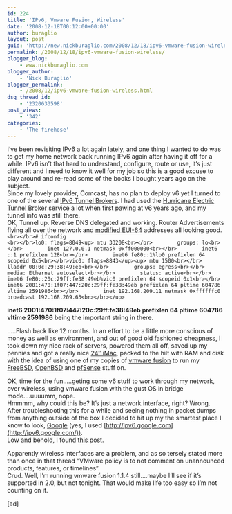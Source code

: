 ```yaml
---
id: 224
title: 'IPv6, Vmware Fusion, Wireless'
date: '2008-12-18T00:12:00+00:00'
author: buraglio
layout: post
guid: 'http://new.nickburaglio.com/2008/12/18/ipv6-vmware-fusion-wireless/'
permalink: /2008/12/18/ipv6-vmware-fusion-wireless/
blogger_blog:
    - www.nickburaglio.com
blogger_author:
    - 'Nick Buraglio'
blogger_permalink:
    - /2008/12/ipv6-vmware-fusion-wireless.html
dsq_thread_id:
    - '2320633598'
post_views:
    - '342'
categories:
    - 'The firehose'
---
```


I’ve been revisiting IPv6 a lot again lately, and one thing I wanted to do was to get my home network back running IPv6 again after having it off for a while. IPv6 isn’t that hard to understand, configure, route or use, it’s just different and I need to know it well for my job so this is a good excuse to play around and re-read some of the books I bought years ago on the subject.   
Since my lovely provider, Comcast, has no plan to deploy v6 yet I turned to one of the several [IPv6 Tunnel Brokers](http://www.google.com/url?sa=t&source=web&ct=res&cd=1&url=http%3A%2F%2Fen.wikipedia.org%2Fwiki%2FList_of_IPv6_tunnel_brokers&ei=ZuNJScryGpzaMPvBpewE&usg=AFQjCNFs8wXSQavbjyi6SKBC-LsOuqJs9g&sig2=slUWlxyTaEd7m1GDmDMjKg). I had used the [Hurricane Electric Tunnel Broker](http://www.tunnelbroker.com/) service a lot when first pawing at v6 years ago, and my tunnel info was still there.   
OK, Tunnel up. Reverse DNS delegated and working. Router Advertisements flying all over the network and [modified EUI-64](http://www.tcpipguide.com/free/t_IPv6InterfaceIdentifiersandPhysicalAddressMapping-2.htm) addresses all looking good.   
`<br></br># ifconfig                                                                                           <br></br>lo0: flags=8049<up> mtu 33208<br></br>        groups: lo<br></br>        inet 127.0.0.1 netmask 0xff000000<br></br>        inet6 ::1 prefixlen 128<br></br>        inet6 fe80::1%lo0 prefixlen 64 scopeid 0x5<br></br>vic0: flags=8843</up><up> mtu 1500<br></br>        lladdr 00:0c:29:38:49:eb<br></br>        groups: egress<br></br>        media: Ethernet autoselect<br></br>        status: active<br></br>        inet6 fe80::20c:29ff:fe38:49eb%vic0 prefixlen 64 scopeid 0x1<br></br>        inet6 2001:470:1f07:447:20c:29ff:fe38:49eb prefixlen 64 pltime 604786 vltime 2591986<br></br>        inet 192.168.209.11 netmask 0xffffffc0 broadcast 192.168.209.63<br></br></up>`

**inet6 2001:470:1f07:447:20c:29ff:fe38:49eb prefixlen 64 pltime 604786 vltime 2591986** being the important string in there.

…..Flash back like 12 months. In an effort to be a little more conscious of money as well as environment, and out of good old fashioned cheapness, I took down my nice rack of servers, powered them all off, saved up my pennies and got a really nice [24″ iMac](http://www.apple.com/imac/specs/), packed to the hilt with RAM and disk with the idea of using one of my copies of [vmware fusion](http://vmware.com/products/fusion/) to run my [FreeBSD](http://www.freebsd.org/), [OpenBSD](http://www.openbsd.org/) and [pfSense](http://www.pfsense.org/) stuff on.

OK, time for the fun…..geting some v6 stuff to work through my network, over wireless, using vmware fusion with the gust OS in bridge mode….uuuumm, nope.   
Hmmmm, why could this be? It’s just a network interface, right? Wrong. After troubleshooting this for a while and seeing nothing in packet dumps from anything outside of the box I decided to hit up my the smartest place I know to look, [Google](http://www.google.com/) (yes, I used [http://ipv6.google.com](http://ipv6.google.com/)).  
Low and behold, I found [this post](http://communities.vmware.com/thread/139716).

Apparently wireless interfaces are a problem, and as so tersely stated more than once in that thread “VMware policy is to not comment on unannounced products, features, or timelines”.  
Crud. Well, I’m running vmware fusion 1.1.4 still….maybe I’ll see if it’s supported in 2.0, but not tonight. That would make life too easy so I’m not counting on it.

\[ad\]